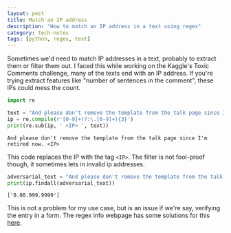 ```yaml
---
layout: post
title: Match an IP address
description: "How to match an IP address in a text using regex"
category: tech-notes
tags: [python, regex, text]
---
```

Sometimes we'd need to match IP addresses in a text, probably to extract them or filter them out. I faced this while working on the Kaggle's Toxic Comments challenge, many of the texts end with an IP address. If you're trying extract features like "number of sentences in the comment", these IPs could mess the count. 


```python
import re

text = "And please don't remove the template from the talk page since I'm retired now.89.205.38.27"
ip = re.compile(r'[0-9]+(?:\.[0-9]+){3}')
print(re.sub(ip, ' <IP> ', text))
```

    And please don't remove the template from the talk page since I'm retired now. <IP> 


This code replaces the IP with the tag `<IP>`. The filter is not fool-proof though, it sometimes lets in invalid ip addresses.


```python
adversarial_text = "And please don't remove the template from the talk page since I'm retired now.0.00.999.9999"
print(ip.findall(adversarial_text))
```

    ['0.00.999.9999']


This is not a problem for my use case, but is an issue if we're say, verifying the entry in a form. The regex info webpage has some solutions for this [here](https://www.regular-expressions.info/ip.html).
